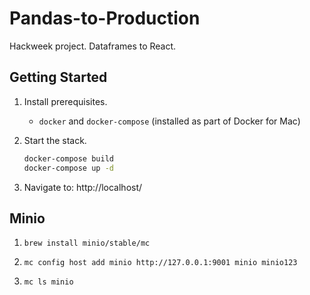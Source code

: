 # Pandas-to-Production

Hackweek project. Dataframes to React.

## Getting Started

1. Install prerequisites.

   - `docker` and `docker-compose` (installed as part of Docker for Mac)

1. Start the stack.

   ```bash
   docker-compose build
   docker-compose up -d
   ```

1. Navigate to: http://localhost/

## Minio

1. `brew install minio/stable/mc`

1. `mc config host add minio http://127.0.0.1:9001 minio minio123`

1. `mc ls minio`